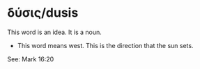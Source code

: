 # δύσις/dusis
This word is an idea. It is a noun.
* This word means west. This is the direction that the sun sets.

See: Mark 16:20

